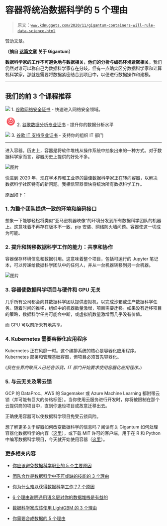 # 容器将统治数据科学的 5 个理由

> 原文：[`www.kdnuggets.com/2020/11/gigantum-containers-will-rule-data-science.html`](https://www.kdnuggets.com/2020/11/gigantum-containers-will-rule-data-science.html)

赞助文章。

**（摘自** [**这篇文章**](https://hubs.li/H0yWZh90) **关于 Gigantum）**

**数据科学家的工作不可避免地与数据相关，他们的分析与编码环境紧密相关**。我们仍然对谁可以称自己为数据科学家存在分歧，但有一点确实区分数据科学家和计算机科学家，那就是需要将数据紧密结合到项目中，以便进行数据操作和建模。

* * *

## 我们的前 3 个课程推荐

![](img/0244c01ba9267c002ef39d4907e0b8fb.png) 1\. [谷歌网络安全证书](https://www.kdnuggets.com/google-cybersecurity) - 快速进入网络安全领域。

![](img/e225c49c3c91745821c8c0368bf04711.png) 2\. [谷歌数据分析专业证书](https://www.kdnuggets.com/google-data-analytics) - 提升你的数据分析水平

![](img/0244c01ba9267c002ef39d4907e0b8fb.png) 3\. [谷歌 IT 支持专业证书](https://www.kdnuggets.com/google-itsupport) - 支持你的组织 IT 部门

* * *

进入容器。历史上，容器是将软件堆栈从操作系统中抽象出来的一种方式。对于数据科学家而言，容器历史上提供的好处不多。

![图片](https://hubs.li/H0yWZh90)

快进到 2020 年，现在学术界和工业界的最佳数据科学家正在转向容器，以解决数据科学社区特有的新问题。我相信容器很快将统治所有数据科学工作。

原因如下：

### **1\. 为整个团队提供一致的环境和编码接口**

想象一下能够轻松将类似“亚马逊机器映像”的环境分发到所有数据科学团队的机器上。这意味着不再存在版本不一致、pip 安装、网络防火墙问题。容器使这一切成为可能。

### **2\. 提升和转移数据科学工作的能力：共享和协作**

容器保存环境信息和数据引用。这意味着整个项目，包括可运行的 Jupyter 笔记本，可以传递给数据科学团队中的任何人，并从一台机器转移到另一台机器。

![图片](https://hubs.li/H0yWZh90)

### **3\. 容器使数据科学项目与硬件和 GPU 无关**

几乎所有公司都会向其数据科学团队提供虚拟机，以完成沙箱或生产数据科学任务。随着时间的推移，组织中的机器数量激增，项目需要迁移。如果没有迁移项目的策略，数据科学任务可能会中断，或虚拟机数量激增而几乎没有价值。

而 GPU 可以前所未有地共享。

### **4\. Kubernetes 需要容器化应用程序**

Kubernetes 正在风靡一时。这个编排系统的核心是容器化应用程序。Kubernetes 部署和管理基础容器，但项目必须首先容器化。

(*我在业界的联系人已经告诉我，IT 部门开始要求使用容器化应用程序。*)

### **5\. 与云无关及零云锁**

GCP 的 DataProc、AWS 的 Sagemaker 或 Azure Machine Learning 都附带云锁（并可能有巨大的价格标签）。当你使用云服务进行开发时，你将被限制在那个云提供商的项目中，直到你退役项目或故意迁移出去。

正确使用容器可以使数据科学项目免受云锁风险。

想了解更多关于容器如何改变数据科学的信息吗？阅读有关 Gigantum 如何处理容器化数据科学的内容（[这里](https://hubs.li/H0yWZh90)），或下载 MIT 许可的客户端，用于在 R 和 Python 中编写数据科学项目，今天就开始使用容器（[这里](https://hubs.li/H0yW-Fv0)）。

### 更多相关内容

+   [你应该避免数据科学职业的 5 个主要原因](https://www.kdnuggets.com/2022/04/top-5-reasons-avoid-data-science-career.html)

+   [团队合作是数据科学中不可或缺的技能的 3 个理由](https://www.kdnuggets.com/2022/05/3-reasons-teamwork-essential-skill-data-science.html)

+   [你为什么难以获得数据科学工作？7 个原因](https://www.kdnuggets.com/7-reasons-why-youre-struggling-to-land-a-data-science-job)

+   [6 个理由说明通用语义层对你的数据堆栈是有益的](https://www.kdnuggets.com/2024/01/cube-6-reasons-why-a-universal-semantic-layer-is-beneficial)

+   [数据科学家应该使用 LightGBM 的 3 个理由](https://www.kdnuggets.com/2022/01/data-scientists-reasons-lightgbm.html)

+   [你需要合成数据的 5 个理由](https://www.kdnuggets.com/2023/02/5-reasons-need-synthetic-data.html)
